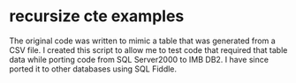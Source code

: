 # recursize cte examples
The original code was written to mimic a table that was generated from a CSV file.  I created this script to allow me to test code that required that table data while porting code from SQL Server2000 to IMB DB2.  I have since ported it to other databases using SQL Fiddle.
